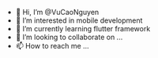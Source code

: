 - 👋 Hi, I’m @VuCaoNguyen
- 👀 I’m interested in mobile development
- 🌱 I’m currently learning flutter framework
- 💞️ I’m looking to collaborate on ...
- 📫 How to reach me ...

<!---
VuCaoNguyen/VuCaoNguyen is a ✨ special ✨ repository because its `README.md` (this file) appears on your GitHub profile.
You can click the Preview link to take a look at your changes.
--->
